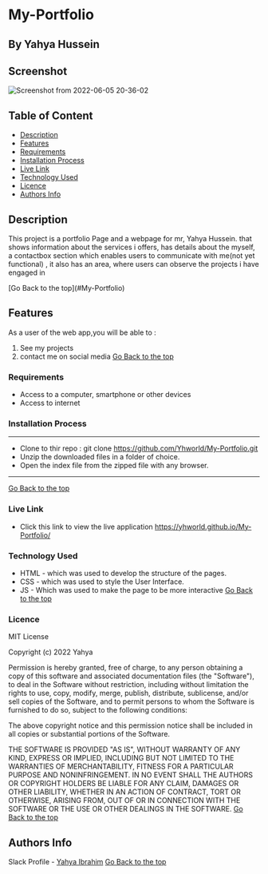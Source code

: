 # My-Portfolio
 ## By Yahya Hussein
## Screenshot
![Screenshot from 2022-06-05 20-36-02](https://user-images.githubusercontent.com/74947307/172063079-e7848cd1-395f-4223-9bf7-0b94484f5397.png)

 ## Table of Content

 - [Description](#description)
 - [Features](#features)
 - [Requirements](#requirements)
 - [Installation Process](#installation-process)
 - [Live Link](#live-link)
 - [Technology Used](#technology-used)
 - [Licence](#licence)
 - [Authors Info](#authors-info)
 ## Description
 <p>This project is a portfolio Page and a webpage for mr, Yahya Hussein. that shows information about the services i offers, has details about the myself, a contactbox  section which enables users to communicate with me(not yet functional) , it also has an area, where users can observe the projects i have engaged in</p>
[Go Back to the top](#My-Portfolio)

## Features

As a user of the web app,you will be able to :
1. See my projects
1. contact me on social media 
[Go Back to the top](#My-Portfolio)

 ###  Requirements
 * Access to  a computer, smartphone or other devices
 * Access to internet
 ### Installation Process
 ****
* Clone to thir repo : git clone https://github.com/Yhworld/My-Portfolio.git
* Unzip the downloaded files in a folder of choice.
* Open the index file from the zipped file with any browser.
 ****
 [Go Back to the top](#My-Portfolio)
### Live Link
- Click this link to view the live application https://yhworld.github.io/My-Portfolio/
### Technology Used
* HTML - which was used to develop the structure of the pages.
* CSS - which was used to style the User Interface.
* JS - Which was used to make the page to be more interactive
[Go Back to the top](#My-Portfolio)

### Licence

MIT License

Copyright (c) 2022 Yahya

Permission is hereby granted, free of charge, to any person obtaining a copy
of this software and associated documentation files (the "Software"), to deal
in the Software without restriction, including without limitation the rights
to use, copy, modify, merge, publish, distribute, sublicense, and/or sell
copies of the Software, and to permit persons to whom the Software is
furnished to do so, subject to the following conditions:

The above copyright notice and this permission notice shall be included in all
copies or substantial portions of the Software.

THE SOFTWARE IS PROVIDED "AS IS", WITHOUT WARRANTY OF ANY KIND, EXPRESS OR
IMPLIED, INCLUDING BUT NOT LIMITED TO THE WARRANTIES OF MERCHANTABILITY,
FITNESS FOR A PARTICULAR PURPOSE AND NONINFRINGEMENT. IN NO EVENT SHALL THE
AUTHORS OR COPYRIGHT HOLDERS BE LIABLE FOR ANY CLAIM, DAMAGES OR OTHER
LIABILITY, WHETHER IN AN ACTION OF CONTRACT, TORT OR OTHERWISE, ARISING FROM,
OUT OF OR IN CONNECTION WITH THE SOFTWARE OR THE USE OR OTHER DEALINGS IN THE
SOFTWARE.
[Go Back to the top](#My-Portfolio)
## Authors Info
Slack Profile - [Yahya Ibrahim](https://app.slack.com/client/T077KKCG6/GLRQR61NW/user_profile/UKXCHMCNP?cdn_fallback=1)
[Go Back to the top](#My-Portfolio)
